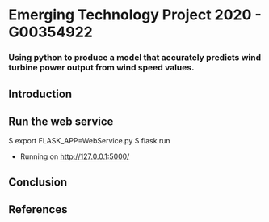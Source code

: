 # Emerging Technology Project 2020 - G00354922
### Using python to produce a model that accurately predicts wind turbine power output from wind speed values.

## Introduction

## Run the web service
$ export FLASK_APP=WebService.py
$ flask run
 * Running on http://127.0.0.1:5000/

## Conclusion

## References
